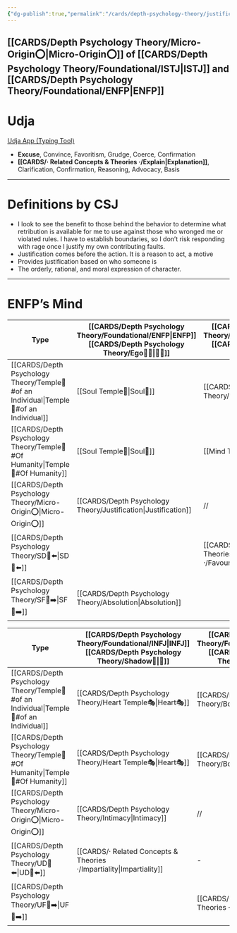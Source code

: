 ```yaml
---
{"dg-publish":true,"permalink":"/cards/depth-psychology-theory/justification/","created":"2022-12-31T17:35:54.658+01:00","updated":"2023-05-27T15:36:22.543+02:00"}
---
```


[[CARDS/Depth Psychology Theory/Micro-Origin⭕\|Micro-Origin⭕]] of [[CARDS/Depth Psychology Theory/Foundational/ISTJ\|ISTJ]] and [[CARDS/Depth Psychology Theory/Foundational/ENFP\|ENFP]]
---
# Udja
[Udja App (Typing Tool)](https://www.udja.app/#/)
- **Excuse**, Convince, Favoritism, Grudge, Coerce, Confirmation
- **[[CARDS/· Related Concepts & Theories ·/Explain\|Explanation]]**, Clarification, Confirmation, Reasoning, Advocacy, Basis
---
# Definitions by CSJ
- I look to see the benefit to those behind the behavior to determine what retribution is available for me to use against those who wronged me or violated rules. I have to establish boundaries, so I don’t risk responding with rage once I justify my own contributing faults.
- Justification comes before the action. It is a reason to act, a motive 
- Provides justification based on who someone is 
- The orderly, rational, and moral expression of character.
---
# ENFP’s Mind 

| Type             |[[CARDS/Depth Psychology Theory/Foundational/ENFP\|ENFP]]  [[CARDS/Depth Psychology Theory/Ego🙋‍♂️\|🙋‍♂️]] |[[CARDS/Depth Psychology Theory/Foundational/ISTJ\|ISTJ]]  [[CARDS/Depth Psychology Theory/Sub🤸\|🤸]] |
| -------------------- | ---------------------------- | -------------------------- |
| [[CARDS/Depth Psychology Theory/Temple🙏#of an Individual\|Temple🙏#of an Individual]]       | [[Soul Temple👥\|Soul👥]]| [[CARDS/Depth Psychology Theory/Body Temple 🌳\|Mind⚒️]] |
| [[CARDS/Depth Psychology Theory/Temple🙏#Of Humanity\|Temple🙏#Of Humanity]] | [[Soul Temple👥\|Soul👥]] | [[Mind Temple\|Mind⚒️]] |
| [[CARDS/Depth Psychology Theory/Micro-Origin⭕\|Micro-Origin⭕]] | [[CARDS/Depth Psychology Theory/Justification\|Justification]]      | //                         |
| [[CARDS/Depth Psychology Theory/SD🤸⬅️\|SD🤸⬅️]]               |   | [[CARDS/· Related Concepts & Theories ·/Favouritism\|Favouritism]]             |
| [[CARDS/Depth Psychology Theory/SF🤸➡️\|SF🤸➡️]]               | [[CARDS/Depth Psychology Theory/Absolution\|Absolution]]        |    |

| Type             |[[CARDS/Depth Psychology Theory/Foundational/INFJ\|INFJ]]  [[CARDS/Depth Psychology Theory/Shadow👥\|👤]] |  [[CARDS/Depth Psychology Theory/Foundational/ESTP\|ESTP]]  [[CARDS/Depth Psychology Theory/Superego👹\|👹]] |
| -------------------- | ---------------------------- | -------------------------- |
| [[CARDS/Depth Psychology Theory/Temple🙏#of an Individual\|Temple🙏#of an Individual]]       | [[CARDS/Depth Psychology Theory/Heart Temple🎭\|Heart🎭]]| [[CARDS/Depth Psychology Theory/Body Temple 🌳\|Body🌳]]|
| [[CARDS/Depth Psychology Theory/Temple🙏#Of Humanity\|Temple🙏#Of Humanity]] | [[CARDS/Depth Psychology Theory/Heart Temple🎭\|Heart🎭]]| [[CARDS/Depth Psychology Theory/Body Temple 🌳\|Body🌳]] |
| [[CARDS/Depth Psychology Theory/Micro-Origin⭕\|Micro-Origin⭕]] | [[CARDS/Depth Psychology Theory/Intimacy\|Intimacy]]      | //                         |
| [[CARDS/Depth Psychology Theory/UD👤⬅️\|UD👤⬅️]]               | [[CARDS/· Related Concepts & Theories ·/Impartiality\|Impartiality]]|   -        |
| [[CARDS/Depth Psychology Theory/UF👤➡️\|UF👤➡️]]               ||   [[CARDS/· Related Concepts & Theories ·/Wrath\|Wrath]]     |
